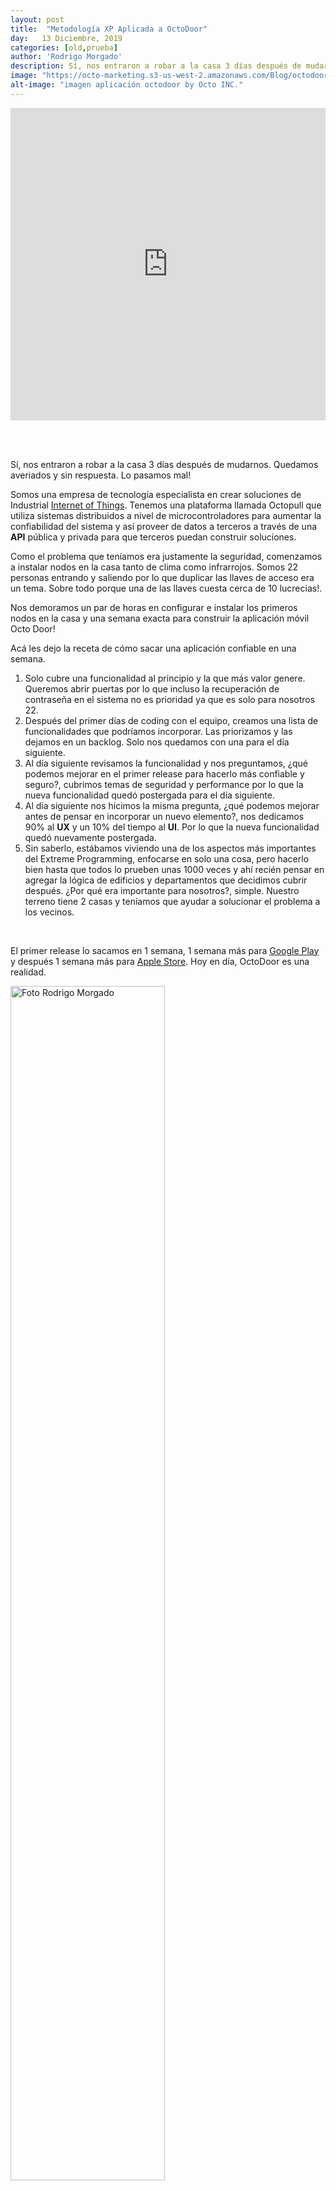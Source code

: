 ```yaml
---
layout: post
title:  "Metodología XP Aplicada a OctoDoor"
day:   13 Diciembre, 2019
categories: [old,prueba]
author: 'Rodrigo Morgado'
description: Sí, nos entraron a robar a la casa 3 días después de mudarnos. Quedamos averiados y sin respuesta. Lo pasamos mal!. Somos una empresa de tecnología especialista en crear soluciones de Industrial. Tenemos una plataforma llamada Octopull que utiliza sistemas distribuidos ...
image: "https://octo-marketing.s3-us-west-2.amazonaws.com/Blog/octodoor.jpg"
alt-image: "imagen aplicación octodoor by Octo INC."
---
```


<!-- Shared Social -->
<meta property="og:site_name" content="Blog Octo INC."/>
<meta property="og:title" content="Metodología XP Aplicada a OctoDoor"/>
<meta property="og:image" content="https://octo-marketing.s3-us-west-2.amazonaws.com/Blog/octodoor.jpg"/>
<meta property="og:url" content="http://octopull.cl/"/>
<meta property="og:description" content="Sí, nos entraron a robar a la casa 3 días después de mudarnos. Quedamos averiados y sin respuesta. Lo pasamos mal!..."/>

<div class="post-text add-padd">

<iframe width="100%" height="500" src="https://www.youtube.com/embed/tAKcst__STk" frameborder="0" allow="accelerometer; autoplay; encrypted-media; gyroscope; picture-in-picture" allowfullscreen></iframe>

<br><br>

<p>Sí, nos entraron a robar a la casa 3 días después de mudarnos. Quedamos averiados y sin respuesta. Lo pasamos mal! </p>

Somos una empresa de tecnología especialista en crear soluciones de Industrial <a href="https://www.mckinsey.com/business-functions/mckinsey-digital/our-insights/radically-rethink-your-strategy-how-digital-b2b-ecosystems-can-help-traditional-manufacturers-create-and-protect-value" target="_blank">Internet of Things</a>. Tenemos una plataforma llamada Octopull que utiliza sistemas distribuidos a nivel de microcontroladores para aumentar la confiabilidad del sistema y así proveer de datos a terceros a través de una <strong>API</strong> pública y privada para que terceros puedan construir soluciones.

<p>Como el problema que teníamos era justamente la seguridad, comenzamos a instalar nodos en la casa tanto de clima como infrarrojos. Somos 22 personas entrando y saliendo por lo que duplicar las llaves de acceso era un tema. Sobre todo porque una de las llaves cuesta cerca de 10 lucrecias!. </p>

<p>Nos demoramos un par de horas en configurar e instalar los primeros nodos en la casa y una semana exacta para construir la aplicación móvil Octo Door! </p>

<p>Acá les dejo la receta de cómo sacar una aplicación confiable en una semana.</p>

<ol>
<li> Solo cubre una funcionalidad al principio y la que más valor genere. Queremos abrir puertas por lo que incluso la recuperación de contraseña en el sistema no es prioridad ya que es solo para nosotros 22.</li>
<li>Después del primer días de coding con el equipo, creamos una lista de funcionalidades que podríamos incorporar. Las priorizamos y las dejamos en un backlog. Solo nos quedamos con una para el día siguiente.</li>
<li>Al día siguiente revisamos la funcionalidad y nos preguntamos, ¿qué podemos mejorar en el primer release para hacerlo más confiable y seguro?, cubrimos temas de seguridad y performance por lo que la nueva funcionalidad quedó postergada para el día siguiente.</li>
<li>Al día siguiente nos hicimos la misma pregunta, ¿qué podemos mejorar antes de pensar en incorporar un nuevo elemento?, nos dedicamos 90% al <strong>UX</strong> y un 10% del tiempo al <strong>UI</strong>. Por lo que la nueva funcionalidad quedó nuevamente postergada.</li>
<li>Sin saberlo, estábamos viviendo una de los aspectos más importantes del Extreme Programming, enfocarse en solo una cosa, pero hacerlo bien hasta que todos lo prueben unas 1000 veces y ahí recién pensar en agregar la lógica de edificios y departamentos que decidimos cubrir después. ¿Por qué era importante para nosotros?, simple. Nuestro terreno tiene 2 casas y teníamos que ayudar a solucionar el problema a los vecinos.</li>
</ol><br>

<p>El primer release lo sacamos en 1 semana, 1 semana más para <a href="https://play.google.com/store/apps/details?id=com.octoInc.octo_door" target="_blank">Google Play</a> y después 1 semana más para <a href=" ">Apple Store</a>. Hoy en día, OctoDoor es una realidad.</p>

<div class="row section-author">
<div class="col-md-2"></div>
<div class="col-md-3">
    <img class="author" src="https://octo-marketing.s3-us-west-2.amazonaws.com/Blog/Team/Rodrigo.jpg" alt="Foto Rodrigo Morgado" width="70%" height="auto">
</div>
<div class="col-md-7 author">
    <p>Escrito por:</p>
    <p><b style="font-size:20px">Rodrigo Morgado</b>
    <br>CTO</p>
</div>
</div>

<div>{% include calltoaction.html %}</div>
{% include footer.html %}



